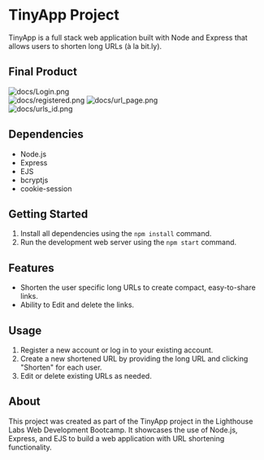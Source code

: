 # TinyApp Project

TinyApp is a full stack web application built with Node and Express that allows users to shorten long URLs (à la bit.ly).

## Final Product

![docs/Login.png](#)  
![docs/registered.png](#)
![docs/url_page.png](#)  
![docs/urls_id.png](#)

## Dependencies

- Node.js
- Express
- EJS
- bcryptjs
- cookie-session

## Getting Started

1. Install all dependencies using the `npm install` command.
2. Run the development web server using the `npm start` command.

## Features

- Shorten  the user specific long URLs to create compact, easy-to-share links.
- Ability to Edit and delete the links.

## Usage

1. Register a new account or log in to your existing account.
2. Create a new shortened URL by providing the long URL and clicking "Shorten" for each user.
3. Edit or delete existing URLs as needed.


## About

This project was created as part of the TinyApp project in the Lighthouse Labs Web Development Bootcamp. It showcases the use of Node.js, Express, and EJS to build a web application with URL shortening functionality.

